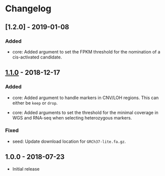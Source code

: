 # Changelog

## [1.2.0] - 2019-01-08

### Added

  * core: Added argument to set the FPKM threshold for the nomination of
    a cis-activated candidate.

## [1.1.0] - 2018-12-17

### Added

  * core: Added argument to handle markers in CNV/LOH regions. This can either
    be `keep` or `drop`.

  * core: Added arguments to set the threshold for the minimal coverage in WGS
    and RNA-seq when selecting heterozygous markers.

### Fixed

  * seed: Update download location for `GRCh37-lite.fa.gz`.

## 1.0.0 - 2018-07-23

  * Initial release

[1.1.0]: https://github.com/stjude/cis-x/compare/v1.0.0...v1.1.0
